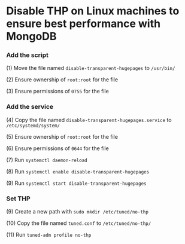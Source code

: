 # Disable THP on Linux machines to ensure best performance with MongoDB

### Add the script ###

(1) Move the file named `disable-transparent-hugepages` to `/usr/bin/`

(2) Ensure ownership of `root:root` for the file

(3) Ensure permissions of `0755` for the file

### Add the service ###

(4) Copy the file named `disable-transparent-hugepages.service` to `/etc/systemd/system/`

(5) Ensure ownership of `root:root` for the file

(6) Ensure permissions of `0644` for the file

(7) Run `systemctl daemon-reload`

(8) Run `systemctl enable disable-transparent-hugepages`

(9) Run `systemctl start disable-transparent-hugepages`

### Set THP ###

(9) Create a new path with `sudo mkdir /etc/tuned/no-thp`

(10) Copy the file named `tuned.conf` to `/etc/tuned/no-thp/`

(11) Run `tuned-adm profile no-thp`
